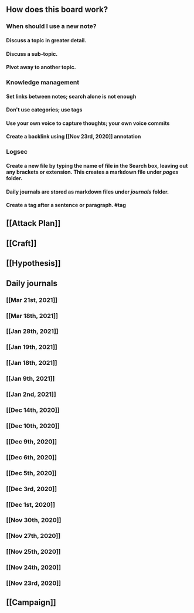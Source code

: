 ## How does this board work?
### When should I use a new note?
#### Discuss a topic in greater detail.
#### Discuss a sub-topic.
#### Pivot away to another topic.
### Knowledge management
#### Set links between notes; search alone is not enough
#### Don't use categories; use tags
#### Use your own voice to capture thoughts; your own voice commits
#### Create a backlink using [[Nov 23rd, 2020]] annotation
### Logsec
#### Create a new file by typing the name of file in the Search box, leaving out any brackets or extension. This creates a markdown file under _pages_ folder.
#### Daily journals are stored as markdown files under _journals_ folder.
#### Create a tag after a sentence or paragraph. #tag
####
###
## [[Attack Plan]]
## [[Craft]]
## [[Hypothesis]]
## Daily journals
### [[Mar 21st, 2021]]
### [[Mar 18th, 2021]]
### [[Jan 28th, 2021]]
### [[Jan 19th, 2021]]
### [[Jan 18th, 2021]]
### [[Jan 9th, 2021]]
### [[Jan 2nd, 2021]]
### [[Dec 14th, 2020]]
### [[Dec 10th, 2020]]
### [[Dec 9th, 2020]]
### [[Dec 6th, 2020]]
### [[Dec 5th, 2020]]
### [[Dec 3rd, 2020]]
### [[Dec 1st, 2020]]
### [[Nov 30th, 2020]]
### [[Nov 27th, 2020]]
### [[Nov 25th, 2020]]
### [[Nov 24th, 2020]]
### [[Nov 23rd, 2020]]
## [[Campaign]]
